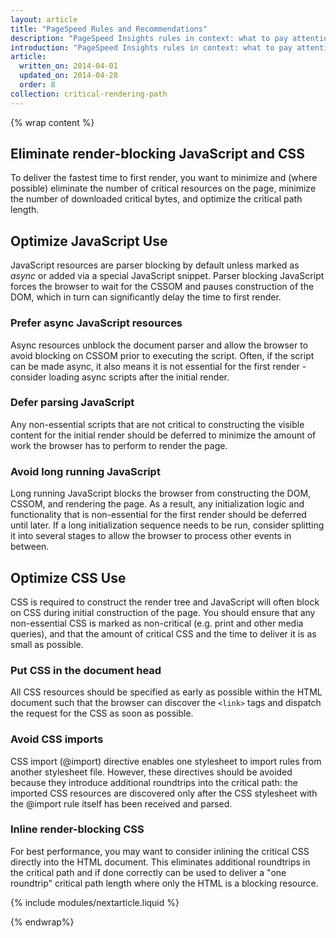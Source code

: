 ```yaml
---
layout: article
title: "PageSpeed Rules and Recommendations"
description: "PageSpeed Insights rules in context: what to pay attention to when optimizing the Critical Rendering Path and why."
introduction: "PageSpeed Insights rules in context: what to pay attention to when optimizing the Critical Rendering Path and why."
article:
  written_on: 2014-04-01
  updated_on: 2014-04-28
  order: 8
collection: critical-rendering-path
---
```

{% wrap content %}

## Eliminate render-blocking JavaScript and CSS

To deliver the fastest time to first render, you want to minimize and (where possible) eliminate the number of critical resources on the page, minimize the number of downloaded critical bytes, and optimize the critical path length.

## Optimize JavaScript Use

JavaScript resources are parser blocking by default unless marked as _async_ or added via a special JavaScript snippet. Parser blocking JavaScript forces the browser to wait for the CSSOM and pauses construction of the DOM, which in turn can significantly delay the time to first render.

### **Prefer async JavaScript resources**

Async resources unblock the document parser and allow the browser to avoid blocking on CSSOM prior to executing the script. Often, if the script can be made async, it also means it is not essential for the first render - consider loading async scripts after the initial render.

### **Defer parsing JavaScript**

Any non-essential scripts that are not critical to constructing the visible content for the initial render should be deferred to minimize the amount of work the browser has to perform to render the page.

### **Avoid long running JavaScript**

Long running JavaScript blocks the browser from constructing the DOM, CSSOM, and rendering the page. As a result, any initialization logic and functionality that is non-essential for the first render should be deferred until later. If a long initialization sequence needs to be run, consider splitting it into several stages to allow the browser to process other events in between.

## Optimize CSS Use

CSS is required to construct the render tree and JavaScript will often block on CSS during initial construction of the page. You should ensure that any non-essential CSS is marked as non-critical (e.g. print and other media queries), and that the amount of critical CSS and the time to deliver it is as small as possible.

### **Put CSS in the document head**

All CSS resources should be specified as early as possible within the HTML document such that the browser can discover the `<link>` tags and dispatch the request for the CSS as soon as possible.

### **Avoid CSS imports**

CSS import (@import) directive enables one stylesheet to import rules from another stylesheet file. However, these directives should be avoided because they introduce additional roundtrips into the critical path: the imported CSS resources are discovered only after the CSS stylesheet with the @import rule itself has been received and parsed.

### **Inline render-blocking CSS**

For best performance, you may want to consider inlining the critical CSS directly into the HTML document. This eliminates additional roundtrips in the critical path and if done correctly can be used to deliver a "one roundtrip" critical path length where only the HTML is a blocking resource.

{% include modules/nextarticle.liquid %}

{% endwrap%}
